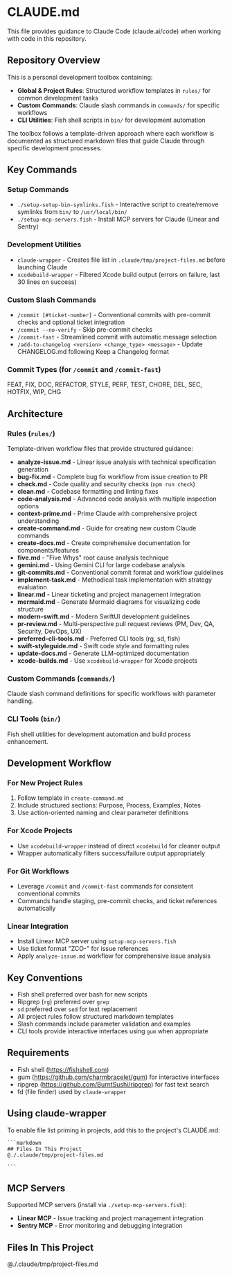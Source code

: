 # CLAUDE.md

This file provides guidance to Claude Code (claude.ai/code) when working with code in this repository.

## Repository Overview

This is a personal development toolbox containing:
- **Global & Project Rules**: Structured workflow templates in `rules/` for common development tasks
- **Custom Commands**: Claude slash commands in `commands/` for specific workflows
- **CLI Utilities**: Fish shell scripts in `bin/` for development automation

The toolbox follows a template-driven approach where each workflow is documented as structured markdown files that guide Claude through specific development processes.

## Key Commands

### Setup Commands
- `./setup-setup-bin-symlinks.fish` - Interactive script to create/remove symlinks from `bin/` to `/usr/local/bin/`
- `./setup-mcp-servers.fish` - Install MCP servers for Claude (Linear and Sentry)

### Development Utilities
- `claude-wrapper` - Creates file list in `.claude/tmp/project-files.md` before launching Claude
- `xcodebuild-wrapper` - Filtered Xcode build output (errors on failure, last 30 lines on success)

### Custom Slash Commands
- `/commit [#ticket-number]` - Conventional commits with pre-commit checks and optional ticket integration
- `/commit --no-verify` - Skip pre-commit checks
- `/commit-fast` - Streamlined commit with automatic message selection
- `/add-to-changelog <version> <change_type> <message>` - Update CHANGELOG.md following Keep a Changelog format

### Commit Types (for `/commit` and `/commit-fast`)
FEAT, FIX, DOC, REFACTOR, STYLE, PERF, TEST, CHORE, DEL, SEC, HOTFIX, WIP, CHG

## Architecture

### Rules (`rules/`)
Template-driven workflow files that provide structured guidance:

- **analyze-issue.md** - Linear issue analysis with technical specification generation
- **bug-fix.md** - Complete bug fix workflow from issue creation to PR
- **check.md** - Code quality and security checks (`npm run check`)
- **clean.md** - Codebase formatting and linting fixes
- **code-analysis.md** - Advanced code analysis with multiple inspection options
- **context-prime.md** - Prime Claude with comprehensive project understanding
- **create-command.md** - Guide for creating new custom Claude commands
- **create-docs.md** - Create comprehensive documentation for components/features
- **five.md** - "Five Whys" root cause analysis technique
- **gemini.md** - Using Gemini CLI for large codebase analysis
- **git-commits.md** - Conventional commit format and workflow guidelines
- **implement-task.md** - Methodical task implementation with strategy evaluation
- **linear.md** - Linear ticketing and project management integration
- **mermaid.md** - Generate Mermaid diagrams for visualizing code structure
- **modern-swift.md** - Modern SwiftUI development guidelines
- **pr-review.md** - Multi-perspective pull request reviews (PM, Dev, QA, Security, DevOps, UX)
- **preferred-cli-tools.md** - Preferred CLI tools (rg, sd, fish)
- **swift-styleguide.md** - Swift code style and formatting rules
- **update-docs.md** - Generate LLM-optimized documentation
- **xcode-builds.md** - Use `xcodebuild-wrapper` for Xcode projects

### Custom Commands (`commands/`)
Claude slash command definitions for specific workflows with parameter handling.

### CLI Tools (`bin/`)
Fish shell utilities for development automation and build process enhancement.

## Development Workflow

### For New Project Rules
1. Follow template in `create-command.md`
2. Include structured sections: Purpose, Process, Examples, Notes
3. Use action-oriented naming and clear parameter definitions

### For Xcode Projects
- Use `xcodebuild-wrapper` instead of direct `xcodebuild` for cleaner output
- Wrapper automatically filters success/failure output appropriately

### For Git Workflows
- Leverage `/commit` and `/commit-fast` commands for consistent conventional commits
- Commands handle staging, pre-commit checks, and ticket references automatically

### Linear Integration
- Install Linear MCP server using `setup-mcp-servers.fish`
- Use ticket format "ZCO-<number>" for issue references
- Apply `analyze-issue.md` workflow for comprehensive issue analysis

## Key Conventions

- Fish shell preferred over bash for new scripts
- Ripgrep (`rg`) preferred over `grep`
- `sd` preferred over `sed` for text replacement
- All project rules follow structured markdown templates
- Slash commands include parameter validation and examples
- CLI tools provide interactive interfaces using `gum` when appropriate

## Requirements

- Fish shell (https://fishshell.com)
- gum (https://github.com/charmbracelet/gum) for interactive interfaces
- ripgrep (https://github.com/BurntSushi/ripgrep) for fast text search
- fd (file finder) used by `claude-wrapper`

## Using claude-wrapper

To enable file list priming in projects, add this to the project's CLAUDE.md:

    ```markdown
    ## Files In This Project
    @./.claude/tmp/project-files.md

    ```

## MCP Servers

Supported MCP servers (install via `./setup-mcp-servers.fish`):
- **Linear MCP** - Issue tracking and project management integration
- **Sentry MCP** - Error monitoring and debugging integration


## Files In This Project

@./.claude/tmp/project-files.md
